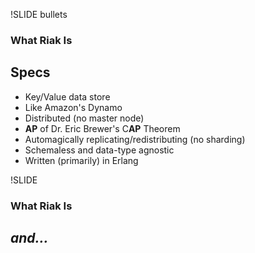 !SLIDE bullets 
### What Riak Is 

## Specs

- Key/Value data store
- Like Amazon's Dynamo
- Distributed (no master node)
- **AP** of Dr. Eric Brewer's C**AP** Theorem
- Automagically replicating/redistributing (no sharding)
- Schemaless and data-type agnostic
- Written (primarily) in Erlang

!SLIDE
### What Riak Is 

## _and..._
